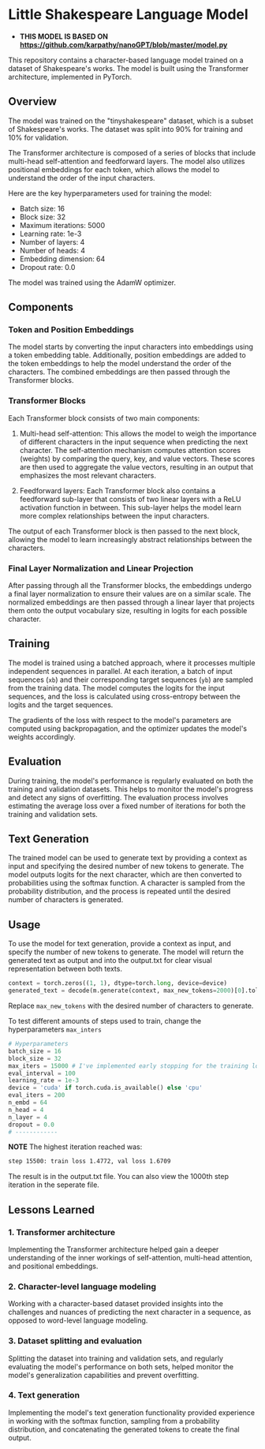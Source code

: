 # Little Shakespeare Language Model
- **THIS MODEL IS BASED ON https://github.com/karpathy/nanoGPT/blob/master/model.py**

This repository contains a character-based language model trained on a dataset of Shakespeare's works. The model is built using the Transformer architecture, implemented in PyTorch.

## Overview

The model was trained on the "tinyshakespeare" dataset, which is a subset of Shakespeare's works. The dataset was split into 90% for training and 10% for validation.

The Transformer architecture is composed of a series of blocks that include multi-head self-attention and feedforward layers. The model also utilizes positional embeddings for each token, which allows the model to understand the order of the input characters.

Here are the key hyperparameters used for training the model:

- Batch size: 16
- Block size: 32
- Maximum iterations: 5000
- Learning rate: 1e-3
- Number of layers: 4
- Number of heads: 4
- Embedding dimension: 64
- Dropout rate: 0.0

The model was trained using the AdamW optimizer.

## Components

### Token and Position Embeddings
The model starts by converting the input characters into embeddings using a token embedding table. Additionally, position embeddings are added to the token embeddings to help the model understand the order of the characters. The combined embeddings are then passed through the Transformer blocks.

### Transformer Blocks
Each Transformer block consists of two main components:

1. Multi-head self-attention: This allows the model to weigh the importance of different characters in the input sequence when predicting the next character. The self-attention mechanism computes attention scores (weights) by comparing the query, key, and value vectors. These scores are then used to aggregate the value vectors, resulting in an output that emphasizes the most relevant characters.
  
2. Feedforward layers: Each Transformer block also contains a feedforward sub-layer that consists of two linear layers with a ReLU activation function in between. This sub-layer helps the model learn more complex relationships between the input characters.
  
The output of each Transformer block is then passed to the next block, allowing the model to learn increasingly abstract relationships between the characters.

### Final Layer Normalization and Linear Projection
After passing through all the Transformer blocks, the embeddings undergo a final layer normalization to ensure their values are on a similar scale. The normalized embeddings are then passed through a linear layer that projects them onto the output vocabulary size, resulting in logits for each possible character.

## Training
The model is trained using a batched approach, where it processes multiple independent sequences in parallel. At each iteration, a batch of input sequences (`xb`) and their corresponding target sequences (`yb`) are sampled from the training data. The model computes the logits for the input sequences, and the loss is calculated using cross-entropy between the logits and the target sequences.

The gradients of the loss with respect to the model's parameters are computed using backpropagation, and the optimizer updates the model's weights accordingly.

## Evaluation
During training, the model's performance is regularly evaluated on both the training and validation datasets. This helps to monitor the model's progress and detect any signs of overfitting. The evaluation process involves estimating the average loss over a fixed number of iterations for both the training and validation sets.

## Text Generation
The trained model can be used to generate text by providing a context as input and specifying the desired number of new tokens to generate. The model outputs logits for the next character, which are then converted to probabilities using the softmax function. A character is sampled from the probability distribution, and the process is repeated until the desired number of characters is generated.

## Usage

To use the model for text generation, provide a context as input, and specify the number of new tokens to generate. The model will return the generated text as output and into the output.txt for clear visual representation between both texts.

```python
context = torch.zeros((1, 1), dtype=torch.long, device=device)
generated_text = decode(m.generate(context, max_new_tokens=2000)[0].tolist())
```
  Replace `max_new_tokens` with the desired number of characters to generate.

To test different amounts of steps used to train, change the hyperparameters `max_inters`

```python
# Hyperparameters
batch_size = 16 
block_size = 32 
max_iters = 15000 # I've implemented early stopping for the training loop so test as you see fit.
eval_interval = 100
learning_rate = 1e-3
device = 'cuda' if torch.cuda.is_available() else 'cpu'
eval_iters = 200
n_embd = 64
n_head = 4
n_layer = 4
dropout = 0.0
# ------------
```

**NOTE** The highest iteration reached was:
```bash
step 15500: train loss 1.4772, val loss 1.6709
```

The result is in the output.txt file.
You can also view the 1000th step iteration in the seperate file.


## Lessons Learned
  
### 1. Transformer architecture
Implementing the Transformer architecture helped gain a deeper understanding of the inner workings of self-attention, multi-head attention, and positional embeddings.

  
### 2. Character-level language modeling
 Working with a character-based dataset provided insights into the challenges and nuances of predicting the next character in a sequence, as opposed to word-level language modeling.
 
### 3. Dataset splitting and evaluation
 Splitting the dataset into training and validation sets, and regularly evaluating the model's performance on both sets, helped monitor the model's generalization capabilities and prevent overfitting.

  
### 4. Text generation
Implementing the model's text generation functionality provided experience in working with the softmax function, sampling from a probability distribution, and concatenating the generated tokens to create the final output.
